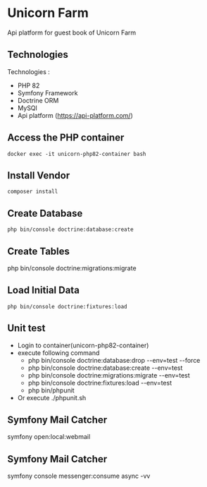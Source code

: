 # Unicorn Farm
Api platform for guest book of Unicorn Farm 

## Technologies 

Technologies : 
- PHP 82
- Symfony Framework
- Doctrine ORM
- MySQl 
- Api platform (https://api-platform.com/)

## Access the PHP container
    docker exec -it unicorn-php82-container bash
## Install Vendor
    composer install
## Create Database
    php bin/console doctrine:database:create
## Create Tables
   php bin/console doctrine:migrations:migrate
## Load Initial Data
    php bin/console doctrine:fixtures:load
## Unit test
- Login to container(unicorn-php82-container)
- execute following command 
    - php bin/console doctrine:database:drop --env=test --force
    - php bin/console doctrine:database:create --env=test 
    - php bin/console doctrine:migrations:migrate --env=test
    - php bin/console doctrine:fixtures:load --env=test
    - php bin/phpunit
- Or execute ./phpunit.sh

## Symfony Mail Catcher
symfony open:local:webmail

## Symfony Mail Catcher
symfony console messenger:consume async -vv 
